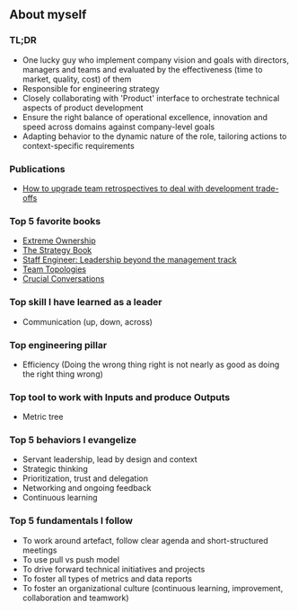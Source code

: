 ## About myself

### TL;DR
- One lucky guy who implement company vision and goals with directors, managers and teams and evaluated by the effectiveness (time to market, quality, cost) of them
- Responsible for engineering strategy 
- Closely collaborating with 'Product' interface to orchestrate technical aspects of product development
- Ensure the right balance of operational excellence, innovation and speed across domains against company-level goals
- Adapting behavior to the dynamic nature of the role, tailoring actions to context-specific requirements

### Publications
- [How to upgrade team retrospectives to deal with development trade-offs](https://medium.com/flo-health/how-to-determine-a-trade-off-between-speed-and-quality-and-in-what-way-it-connects-to-68a2217de2bc)

### Top 5 favorite books
- [Extreme Ownership](https://www.amazon.com/Extreme-Ownership-U-S-Navy-SEALs-ebook/dp/B0739PYQSS)
- [The Strategy Book](https://www.amazon.com/Strategy-Book-strategically-deliver-outstanding/dp/1292264136)
- [Staff Engineer: Leadership beyond the management track](https://www.amazon.com/Staff-Engineer-Leadership-beyond-management-ebook/dp/B08RMSHYGG)
- [Team Topologies](https://www.amazon.com/Team-Topologies-Organizing-Business-Technology/dp/1942788819)
- [Crucial Conversations](https://www.amazon.com/Crucial-Conversations-Talking-Stakes-Second/dp/1469266822)

### Top skill I have learned as a leader 
- Communication (up, down, across)

### Top engineering pillar
- Efficiency (Doing the wrong thing right is not nearly as good as doing the right thing wrong)

### Top tool to work with Inputs and produce Outputs
- Metric tree

### Top 5 behaviors I evangelize 
- Servant leadership, lead by design and context
- Strategic thinking
- Prioritization, trust and delegation
- Networking and ongoing feedback
- Continuous learning

### Top 5 fundamentals I follow
- To work around artefact, follow clear agenda and short-structured meetings
- To use pull vs push model 
- To drive forward technical initiatives and projects
- To foster all types of metrics and data reports
- To foster an organizational culture (continuous learning, improvement, collaboration and teamwork)
